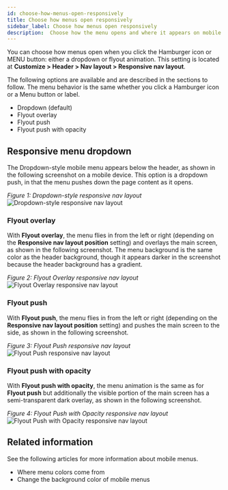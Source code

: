 ```yaml
---
id: choose-how-menus-open-responsively
title: Choose how menus open responsively
sidebar_label: Choose how menus open responsively
description:  Choose how the menu opens and where it appears on mobile devices when you click the Hamburger icon or Menu button.
---
```


You can choose how menus open when you click the Hamburger icon or MENU button: either a dropdown or flyout animation. This setting is located at **Customize > Header > Nav layout > Responsive nav layout**.

The following options are available and are described in the sections to follow. The menu behavior is the same whether you click a Hamburger icon or a Menu button or label.

  * Dropdown (default)
  * Flyout overlay
  * Flyout push
  * Flyout push with opacity

## Responsive menu dropdown

The Dropdown-style mobile menu appears below the header, as shown in the following screenshot on a mobile device. This option is a dropdown push, in that the menu pushes down the page content as it opens.

_Figure 1: Dropdown-style responsive nav layout_  
![Dropdown-style responsive nav layout](/img/choose-how-menus-open-responsively-dropdown.png)

### Flyout overlay

With **Flyout overlay**, the menu flies in from the left or right (depending on the **Responsive nav layout position** setting) and overlays the main screen, as shown in the following screenshot. The menu background is the same color as the header background, though it appears darker in the screenshot because the header background has a gradient.

_Figure 2: Flyout Overlay responsive nav layout_  
![Flyout Overlay responsive nav layout](/img/choose-how-menus-open-responsively-flyout-overlay.png)

### Flyout push

With **Flyout push**, the menu flies in from the left or right (depending on the **Responsive nav layout position** setting) and pushes the main screen to the side, as shown in the following screenshot.

_Figure 3: Flyout Push responsive nav layout_  
![Flyout Push responsive nav layout](/img/choose-how-menus-open-responsively-flyout-push.png)

### Flyout push with opacity

With **Flyout push with opacity**, the menu animation is the same as for **Flyout push** but additionally the visible portion of the main screen has a semi-transparent dark overlay, as shown in the following screenshot.

_Figure 4: Flyout Push with Opacity responsive nav layout_  
![Flyout Push with Opacity responsive nav layout](/img/choose-how-menus-open-responsively-flyout-push-opacity.png)

## Related information
See the following articles for more information about mobile menus.
* Where menu colors come from
* Change the background color of mobile menus
